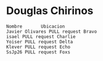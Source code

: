 # Douglas Chirinos

````
Nombre       Ubicacion
Javier Olivares PULL request Bravo
isael PULL request Charlie
Yoiser PULL request Delta
Klever PULL request Echo
SsJp26 PULL request Foxs
````
